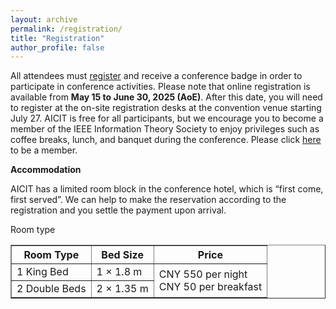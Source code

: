 ```yaml
---
layout: archive
permalink: /registration/
title: "Registration"
author_profile: false
---
```



All attendees must <a href="https://forms.office.com/r/PTiHsBfg4x" target="_blank">register</a> and receive a conference badge in order to participate in conference activities. Please note that online registration is available from **May 15 to June 30, 2025 (AoE)**. After this date, you will need to register at the on-site registration desks at the convention venue starting July 27. AICIT is free for all participants, but we encourage you to become a member of the IEEE Information Theory Society to enjoy privileges such as coffee breaks, lunch, and banquet during the conference. Please click <a href="https://www.ieee.org/membership-catalog/productdetail/showProductDetailPage.html?product=MEMIT012&searchResults=Y" target="_blank">here</a> to be a member.

**Accommodation**

AICIT has a limited room block in the conference hotel, which is “first come, first served”. We can help to make the reservation according to the registration and you settle the payment upon arrival. 

Room type

<table border="1" cellpadding="8" cellspacing="0">
  <thead>
    <tr>
      <th>Room Type</th>
      <th>Bed Size</th>
      <th>Price</th>
    </tr>
  </thead>
  <tbody>
    <tr>
      <td>1 King Bed</td>
      <td>1 × 1.8 m</td>
      <td rowspan="2">
        CNY 550 per night<br>
        CNY 50 per breakfast
      </td>
    </tr>
    <tr>
      <td>2 Double Beds</td>
      <td>2 × 1.35 m</td>
    </tr>
  </tbody>
</table>

